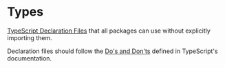 # Types

[TypeScript Declaration Files](https://www.typescriptlang.org/docs/handbook/declaration-files/introduction.html)
that all packages can use without explicitly importing them.

Declaration files should follow the [Do's and Don'ts](https://www.typescriptlang.org/docs/handbook/declaration-files/do-s-and-don-ts.html)
defined in TypeScript's documentation.
